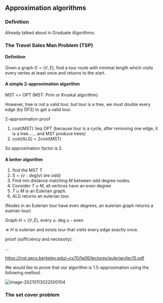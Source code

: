 ## Approximation algorithms

### Definition

Already talked about in Graduate Algorithms.

### The Travel Sales Man Problem (TSP)

#### Definition

Given a graph $G=(V, E)$, find a tour route with minimal length which visits every vertex at least once and returns to the start.

#### A simple 2-approximation algorithm

MST <= OPT (MST: Prim or Kruskal algorithm)

However, tree is not a valid tour, but tour is a tree, we must double every edge (by DFS) to get a valid tour.

2-approximation proof

1. cost(MST) \leq OPT (because tour is a cycle, after removing one edge, it is a tree....., and MST produce trees)
2. cost(ALG) = 2cost(MST)

So approximation factor is 2.

#### A better algorithm

1. find the MST $T$
2. $S=\{v: deg(v)\ are \ odd\}$
3. Find min distance matching $M$ between odd degree nodes.
4. Consider $T \cup M$, all vertices have an even degree
5. $T \cup M$ is an Eulerian graph.
6. ALG returns an eulerian tour.

(Nodes in an Eulerian tour have even degrees, an eulerian graph returns a euerian tour)

Graph $H=(V,E)$, every u: deg u - even

=> $H$ is eulerian and exists tour that visits every edge exactly once.

proof (sufficiency and necessity):

...

https://inst.eecs.berkeley.edu/~cs70/fa06/lectures/eulerian/lec15.pdf



We would like to prove that our algorithm is 1.5-approximation using the following method.

![image-20210113022500104](/home/Administrator/iffi/.config/Typora/typora-user-images/image-20210113022500104.png)

### The set cover problem



 



